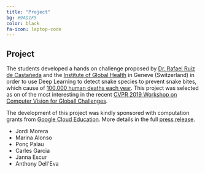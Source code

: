 ```yaml
---
title: "Project"
bg: #9AD1F5
color: black
fa-icon: laptop-code
---
```


## Project 

The students developed a hands on challenge proposed by [Dr. Rafael Ruiz de Castañeda](https://www.unige.ch/medecine/isg/en/staff/rafael-ruiz-de-castaneda/) and the [Institute of Global Health](https://www.unige.ch/medecine/isg/en/) in Geneve (Switzerland) in order to use Deep Learning to detect snake species to prevent snake bites, which cause of [100.000 human deaths each year](https://www.who.int/health-topics/snakebite). This project was selected as on of the most interesting in the recent [CVPR 2019 Workshop on Computer Vision for Globall Challenges](https://www.cv4gc.org/).


The development of this project was kindly sponsored with computation grants from [Google Cloud Education](https://cloud.google.com/edu/). More details in the full [press release](https://github.com/telecombcn-dl/2019-dlcv/raw/gh-pages/assets/dlcv-2019-press.pdf).

- Jordi Morera
- Marina Alonso
- Ponç Palau
- Carles Garcia
- Janna Escur
- Anthony Dell'Eva

